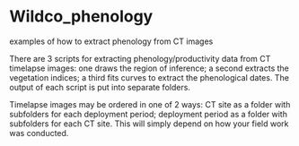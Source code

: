 # Wildco_phenology
examples of how to extract phenology from CT images

There are 3 scripts for extracting phenology/productivity data from CT timelapse images: one draws the region of inference; a second extracts the vegetation indices; a third fits curves to extract the phenological dates. The output of each script is put into separate folders.

Timelapse images may be ordered in one of 2 ways: CT site as a folder with subfolders for each deployment period; deployment period as a folder with subfolders for each CT site. This will simply depend on how your field work was conducted. 
